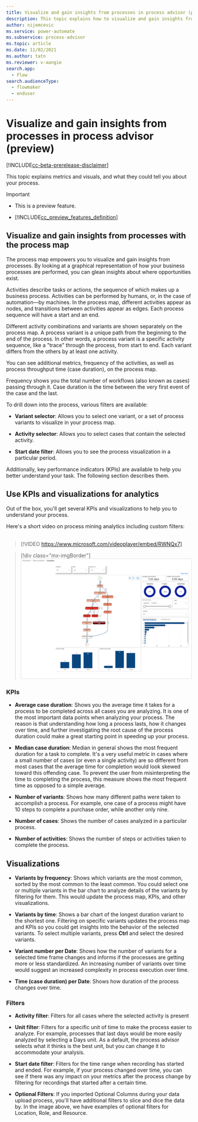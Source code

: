 ```yaml
---
title: Visualize and gain insights from processes in process advisor (preview) | Microsoft Docs
description: This topic explains how to visualize and gain insights from processes with process mining in the process advisor feature in Power Automate.
author: nijemcevic 
ms.service: power-automate
ms.subservice: process-advisor
ms.topic: article
ms.date: 11/02/2021
ms.author: tatn
ms.reviewer: v-aangie
search.app: 
  - Flow
search.audienceType: 
  - flowmaker
  - enduser
---
```


# Visualize and gain insights from processes in process advisor (preview)

[!INCLUDE[cc-beta-prerelease-disclaimer](./includes/cc-beta-prerelease-disclaimer.md)]

This topic explains metrics and visuals, and what they could tell you about your process.

> [!IMPORTANT]
> - This is a preview feature.
>
> - [!INCLUDE[cc_preview_features_definition](includes/cc-preview-features-definition.md)]

## Visualize and gain insights from processes with the process map

The process map empowers you to visualize and gain insights from processes. By looking at a graphical representation of how your business processes are performed, you can glean insights about where opportunities exist.

Activities describe tasks or actions, the sequence of which makes up a business process. Activities can be performed by humans, or, in the case of automation—by machines. In the process map, different activities appear as nodes, and transitions between activities appear as edges. Each process sequence will have a start and an end.

Different activity combinations and variants are shown separately on the process map. A process variant is a unique path from the beginning to the end of the process. In other words, a process variant is a specific activity sequence, like a "trace" through the process, from start to end. Each variant differs from the others by at least one activity.

You can see additional metrics, frequency of the activities, as well as process throughput time (case duration), on the process map.

Frequency shows you the total number of workflows (also known as cases) passing through it. Case duration is the time between the very first event of the case and the last.

To drill down into the process, various filters are available:

- **Variant selector**: Allows you to select one variant, or a set of process variants to visualize in your process map. 

- **Activity selector**: Allows you to select cases that contain the selected activity.

- **Start date filter**: Allows you to see the process visualization in a particular period.

Additionally, key performance indicators (KPIs) are available to help you better understand your task. The following section describes them.

## Use KPIs and visualizations for analytics

Out of the box, you'll get several KPIs and visualizations to help you to understand your process.

Here's a short video on process mining analytics including custom filters:<br>
</br>
> [!VIDEO https://www.microsoft.com/videoplayer/embed/RWNQx7]

> [!div class="mx-imgBorder"]
> ![Screenshot of the Analytics visual.](media/process-mining-visualize/analytics.png "Analytics visual")

### KPIs

- **Average case duration**: Shows you the average time it takes for a process to be completed across all cases you are analyzing. It is one of the most important data points when analyzing your process. The reason is that understanding how long a process lasts, how it changes over time, and further investigating the root cause of the process duration could make a great starting point in speeding up your process.

- **Median case duration**: Median in general shows the most frequent duration for a task to complete. It's a very useful metric in cases where a small number of cases (or even a single activity) are so different from most cases that the average time for completion would look skewed toward this offending case. To prevent the user from misinterpreting the time to completing the process, this measure shows the most frequent time as opposed to a simple average.

- **Number of variants**: Shows how many different paths were taken to accomplish a process. For example, one case of a process might have 10 steps to complete a purchase order, while another only nine.

- **Number of cases**: Shows the number of cases analyzed in a particular process.

- **Number of activities**: Shows the number of steps or activities taken to complete the process.

## Visualizations

- **Variants by frequency**: Shows which variants are the most common, sorted by the most common to the least common. You could select one or multiple variants in the bar chart to analyze details of the variants by filtering for them. This would update the process map, KPIs, and other visualizations.

- **Variants by time**: Shows a bar chart of the longest duration variant to the shortest one. Filtering on specific variants updates the process map and KPIs so you could get insights into the behavior of the selected variants. To select multiple variants, press **Ctrl** and select the desired variants.

- **Variant number per Date**: Shows how the number of variants for a selected time frame changes and informs if the processes are getting more or less standardized. An increasing number of variants over time would suggest an increased complexity in process execution over time.

- **Time (case duration) per Date**: Shows how duration of the process changes over time.

### Filters

- **Activity filter**: Filters for all cases where the selected activity is present

- **Unit filter**: Filters for a specific unit of time to make the process easier to analyze. For example, processes that last days would be more easily analyzed by selecting a Days unit. As a default, the process advisor selects what it thinks is the best unit, but you can change it to accommodate your analysis.

- **Start date filter**: Filters for the time range when recording has started and ended. For example, if your process changed over time, you can see if there was any impact on your metrics after the process change by filtering for recordings that started after a certain time.


<!-- Question: Are you certain that "Filters" should be capitalized, below? "Filter" is not capitalized in the other names in this list. -->


- **Optional Filters**: If you imported Optional Columns during your data upload process, you'll have additional filters to slice and dice the data by. In the image above, we have examples of optional filters for Location, Role, and Resource.
 

